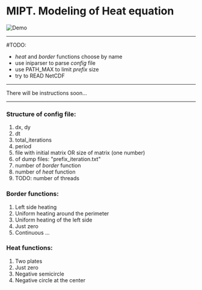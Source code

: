 # MIPT. Modeling of Heat equation

![Demo](https://cloud.githubusercontent.com/assets/11920213/19579585/2648d77e-972a-11e6-90d7-b91923fd859d.gif)

***

#TODO:
 - _heat_ and _border_ functions choose by name
 - use iniparser to parse _config_ file
 - use PATH_MAX to limit _prefix_ size
 - try to READ NetCDF

***

There will be instructions soon...

***

### Structure of config file:
1. dx, dy
2. dt
3. total_iterations
4. period
5. file with initial matrix OR size of matrix (one number)
6. <prefix> of dump files: "prefix_iteration.txt"
7. number of _border_ function
8. number of _heat_ function
9. TODO: number of threads

### Border functions:
1. Left side heating
2. Uniform heating around the perimeter
3. Uniform heating of the left side
4. Just zero
5. Continuous ...

### Heat functions:
1. Two plates
2. Just zero
3. Negative semicircle
4. Negative circle at the center
